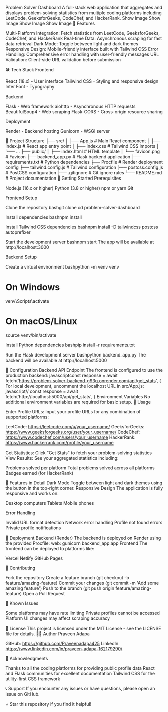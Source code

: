 Problem Solver Dashboard
A full-stack web application that aggregates and displays problem-solving statistics from multiple coding platforms including LeetCode, GeeksforGeeks, CodeChef, and HackerRank.
Show Image Show Image Show Image Show Image
🚀 Features

Multi-Platform Integration: Fetch statistics from LeetCode, GeeksforGeeks, CodeChef, and HackerRank
Real-time Data: Asynchronous scraping for fast data retrieval
Dark Mode: Toggle between light and dark themes
Responsive Design: Mobile-friendly interface built with Tailwind CSS
Error Handling: Comprehensive error handling with user-friendly messages
URL Validation: Client-side URL validation before submission

🛠️ Tech Stack
Frontend

React (18.x) - User interface
Tailwind CSS - Styling and responsive design
Inter Font - Typography

Backend

Flask - Web framework
aiohttp - Asynchronous HTTP requests
BeautifulSoup4 - Web scraping
Flask-CORS - Cross-origin resource sharing

Deployment

Render - Backend hosting
Gunicorn - WSGI server

📁 Project Structure
├── src/
│   ├── App.js              # Main React component
│   ├── index.js           # React app entry point
│   ├── index.css          # Tailwind CSS imports
│   └── ...
├── public/
│   ├── index.html         # HTML template
│   └── favicon.png        # Favicon
├── backend_app.py         # Flask backend application
├── requirements.txt       # Python dependencies
├── Procfile              # Render deployment config
├── tailwind.config.js    # Tailwind configuration
├── postcss.config.js     # PostCSS configuration
├── .gitignore            # Git ignore rules
└── README.md             # Project documentation
🚀 Getting Started
Prerequisites

Node.js (16.x or higher)
Python (3.8 or higher)
npm or yarn
Git

Frontend Setup

Clone the repository
bashgit clone <your-repo-url>
cd problem-solver-dashboard

Install dependencies
bashnpm install

Install Tailwind CSS dependencies
bashnpm install -D tailwindcss postcss autoprefixer

Start the development server
bashnpm start
The app will be available at http://localhost:3000

Backend Setup

Create a virtual environment
bashpython -m venv venv

# On Windows
venv\Scripts\activate

# On macOS/Linux
source venv/bin/activate

Install Python dependencies
bashpip install -r requirements.txt

Run the Flask development server
bashpython backend_app.py
The backend will be available at http://localhost:5000

🔧 Configuration
Backend API Endpoint
The frontend is configured to use the production backend:
javascriptconst response = await fetch('https://problem-solver-backend-g93q.onrender.com/api/get_stats', {
For local development, uncomment the localhost URL in src/App.js:
javascript// const response = await fetch('http://localhost:5000/api/get_stats', {
Environment Variables
No additional environment variables are required for basic setup.
📱 Usage

Enter Profile URLs: Input your profile URLs for any combination of supported platforms:

LeetCode: https://leetcode.com/u/your_username/
GeeksforGeeks: https://www.geeksforgeeks.org/user/your_username/
CodeChef: https://www.codechef.com/users/your_username
HackerRank: https://www.hackerrank.com/profile/your_username


Get Statistics: Click "Get Stats" to fetch your problem-solving statistics
View Results: See your aggregated statistics including:

Problems solved per platform
Total problems solved across all platforms
Badges earned (for HackerRank)



🎨 Features in Detail
Dark Mode
Toggle between light and dark themes using the button in the top-right corner.
Responsive Design
The application is fully responsive and works on:

Desktop computers
Tablets
Mobile phones

Error Handling

Invalid URL format detection
Network error handling
Profile not found errors
Private profile notifications

🚀 Deployment
Backend (Render)
The backend is deployed on Render using the provided Procfile:
web: gunicorn backend_app:app
Frontend
The frontend can be deployed to platforms like:

Vercel
Netlify
GitHub Pages

🤝 Contributing

Fork the repository
Create a feature branch (git checkout -b feature/amazing-feature)
Commit your changes (git commit -m 'Add some amazing feature')
Push to the branch (git push origin feature/amazing-feature)
Open a Pull Request

🐛 Known Issues

Some platforms may have rate limiting
Private profiles cannot be accessed
Platform UI changes may affect scraping accuracy

📝 License
This project is licensed under the MIT License - see the LICENSE file for details.
👨‍💻 Author
Praveen Adapa

GitHub: https://github.com/Praveenadapa425
LinkedIn: https://www.linkedin.com/in/praveen-adapa-162179290/

🙏 Acknowledgments

Thanks to all the coding platforms for providing public profile data
React and Flask communities for excellent documentation
Tailwind CSS for the utility-first CSS framework

📞 Support
If you encounter any issues or have questions, please open an issue on GitHub.

⭐ Star this repository if you find it helpful!
